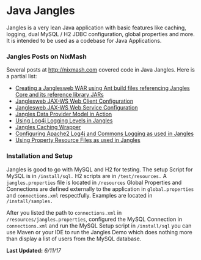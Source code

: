 Java Jangles
============

Jangles is a very lean Java application with basic features like caching, logging, dual MySQL / H2 JDBC configuration, global properties and more. It is intended to be used as a codebase for Java Applications.

###  Jangles Posts on NixMash

Several posts at <http://nixmash.com> covered code in Java Jangles. Here is a partial list:

* [Creating a Janglesweb WAR using Ant build files referencing Jangles Core and its reference library JARs](http://nixmash.com/java/referencing-project-libraries-in-wars-with-ant/)
* [Janglesweb JAX-WS Web Client Configuration](http://nixmash.com/java/jangles-jax-ws-web-client-project-online/)
* [Janglesweb JAX-WS Web Service Configuration](http://nixmash.com/java/jangles-jax-ws-web-service-project-now-on-github/)
* [Jangles Data Provider Model in Action](http://nixmash.com/mysql/the-java-jangles-data-provider-model-in-action/)
* [Using Log4j Logging Levels in Jangles](http://nixmash.com/java/changing-log4j-logging-levels-by-output-type/)
* [Jangles Caching Wrapper](http://nixmash.com/java/the-java-jangles-caching-wrapper/)
* [Configuring Apache2 Log4j and Commons Logging as used in Jangles](http://nixmash.com/java/configuring-apache-log4j-and-commons-logging/)
* [Using Property Resource Files as used in Jangles](http://nixmash.com/java/loading-java-property-resource-files/)

### Installation and Setup

Jangles is good to go with MySQL and H2 for testing. The setup Script for MySQL is in `/install/sql.` H2 scripts are in `/test/resources.`  A `jangles.properties` file is located in `/resources`  Global Properties and Connections are defined externally to the application in `global.properties` and `connections.xml` respectfully. Examples are located in `/install/samples.`

After you listed the path to `connections.xml` in `/resources/jangles.properties`, configured the MySQL Connection in `connections.xml` and run the MySQL Setup script in `/install/sql` you can use Maven or your IDE to run the Jangles Demo which does nothing more than display a list of users from the MySQL database.

**Last Updated:** *6/11/17*



